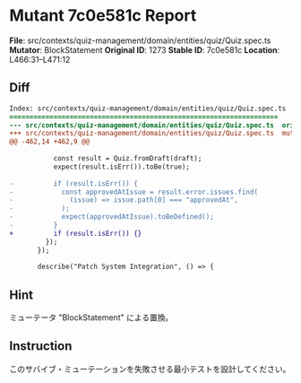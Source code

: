 # Mutant 7c0e581c Report

**File**: src/contexts/quiz-management/domain/entities/quiz/Quiz.spec.ts
**Mutator**: BlockStatement
**Original ID**: 1273
**Stable ID**: 7c0e581c
**Location**: L466:31–L471:12

## Diff

```diff
Index: src/contexts/quiz-management/domain/entities/quiz/Quiz.spec.ts
===================================================================
--- src/contexts/quiz-management/domain/entities/quiz/Quiz.spec.ts	original
+++ src/contexts/quiz-management/domain/entities/quiz/Quiz.spec.ts	mutated #1273
@@ -462,14 +462,9 @@
 
           const result = Quiz.fromDraft(draft);
           expect(result.isErr()).toBe(true);
 
-          if (result.isErr()) {
-            const approvedAtIssue = result.error.issues.find(
-              (issue) => issue.path[0] === "approvedAt",
-            );
-            expect(approvedAtIssue).toBeDefined();
-          }
+          if (result.isErr()) {}
         });
       });
 
       describe("Patch System Integration", () => {
```

## Hint

ミューテータ "BlockStatement" による置換。

## Instruction

このサバイブ・ミューテーションを失敗させる最小テストを設計してください。
